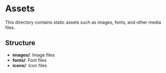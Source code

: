 # Assets

This directory contains static assets such as images, fonts, and other media files.

## Structure

- **images/**: Image files
- **fonts/**: Font files
- **icons/**: Icon files